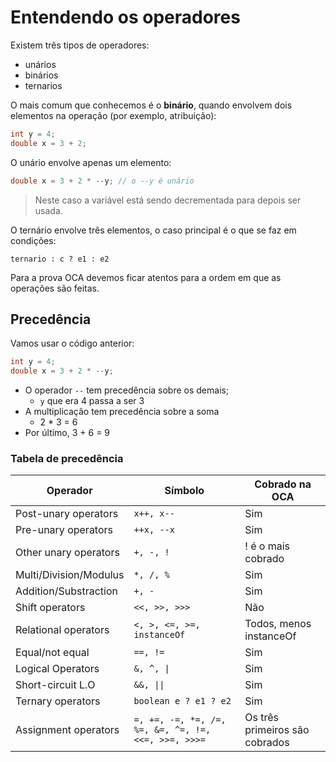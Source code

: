 # Entendendo os operadores

Existem três tipos de operadores:

- unários
- binários
- ternarios

O mais comum que conhecemos é o **binário**, quando envolvem dois elementos
na operação (por exemplo, atribuição):

```java
int y = 4;
double x = 3 + 2;
```

O unário envolve apenas um elemento:

```java
double x = 3 + 2 * --y; // o --y é unário
```

> Neste caso a variável está sendo decrementada para depois ser usada.

O ternário envolve três elementos, o caso principal é o que se faz em condições:

```
ternario : c ? e1 : e2
```

Para a prova OCA devemos ficar atentos para a ordem em que as operações são feitas.

## Precedência

Vamos usar o código anterior:

```java
int y = 4;
double x = 3 + 2 * --y; 
```

- O operador `--` tem precedência sobre os demais;
    - `y` que era 4 passa a ser 3
- A multiplicação tem precedência sobre a soma
    - 2 * 3 = 6
- Por último, 3 + 6 = 9

### Tabela de precedência

| **Operador**               | **Símbolo**                                           | **Cobrado na OCA**                  |
|------------------------|---------------------------------------------------|---------------------------------|
| Post-unary operators   | `x++, x--`                                          | Sim                             |
| Pre-unary operators    | `++x, --x`                                          | Sim                             |
| Other unary operators  | `+, -, !`                                           | ! é o mais cobrado              |
| Multi/Division/Modulus | `*, /, %`                                           | Sim                             |
| Addition/Substraction  | `+, -`                                              | Sim                             |
| Shift operators        | `<<, >>, >>>`                                       | Não                             |
| Relational operators   | `<, >, <=, >=, instanceOf`                          | Todos, menos instanceOf         |
| Equal/not equal        | `==, !=`                                            | Sim                             |
| Logical Operators      | `&, ^, \|`                                          | Sim                             |
| Short-circuit L.O      | `&&, \|\|`                                          | Sim                             |
| Ternary operators      | `boolean e ? e1 ? e2`                               | Sim                             |
| Assignment operators   | `=, +=, -=, *=, /=, %=, &=, ^=, !=, <<=, >>=, >>>=` | Os três primeiros são  cobrados |
